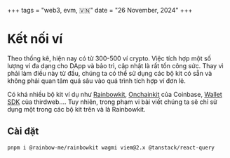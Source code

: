 +++
tags = "web3, evm, 🇻🇳"
date = "26 November, 2024"
+++

# Kết nối ví

Theo thống kê, hiện nay có từ 300-500 ví crypto. Việc tích hợp một số lượng ví đa dạng cho DApp và bảo trì, cập nhật là rất tốn công sức. Thay vì phải làm điều này từ đầu, chúng ta có thể sử dụng các bộ kit có sẵn và không phải quan tâm quá sâu vào quá trình tích hợp ví đơn lẻ.

Có khá nhiều bộ kit ví dụ như [Rainbowkit](https://www.rainbowkit.com/), [Onchainkit](https://onchainkit.xyz/) của Coinbase, [Wallet SDK](https://portal.thirdweb.com/wallet-sdk/v2?ref=blog.thirdweb.com) của thirdweb.... Tuy nhiên, trong phạm vi bài viết chúng ta sẽ chỉ sử dụng một trong các bộ kit trên và là Rainbowkit.

## Cài đặt

```bash
pnpm i @rainbow-me/rainbowkit wagmi viem@2.x @tanstack/react-query
```